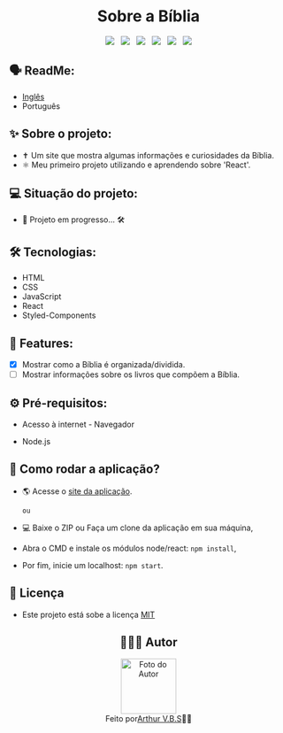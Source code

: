 <h1 align="center">Sobre a Bíblia</h1>

<div align="center">
  <img src="https://img.shields.io/badge/License-MIT-000?style=social&logo=json&logoColor=469BD2">
  &nbsp;
  <img src="https://img.shields.io/badge/GitHub-000?style=social&logo=github&logoColor=469BD2">
  &nbsp;
  <img src="https://img.shields.io/badge/HTML-000?style=social&logo=html5&logoColor=469BD2">
  &nbsp;
  <img src="https://img.shields.io/badge/CSS-000?style=social&logo=css3&logoColor=469BD2">
  &nbsp;
  <img src="https://img.shields.io/badge/JavaScript-000?style=social&logo=javascript&logoColor=469BD2">
  &nbsp;
  <img src="https://img.shields.io/badge/React-000?style=social&logo=react&logoColor=469BD2">
</div>

## 🗣️ ReadMe:

- [Inglês](https://github.com/ArthurVBS/AboutTheBible#about-the-bible)
- Português

## ✨ Sobre o projeto:

- ✝️ Um site que mostra algumas informações e curiosidades da Bíblia.
- ⚛️ Meu primeiro projeto utilizando e aprendendo sobre 'React'.

## 💻 Situação do projeto:

- 🚧 Projeto em progresso... 🛠️

## 🛠 Tecnologias:

- HTML
- CSS
- JavaScript
- React
- Styled-Components

## 📝 Features:

- [x] Mostrar como a Bíblia é organizada/dividida.
- [ ] Mostrar informações sobre os livros que compõem a Bíblia.

## ⚙️ Pré-requisitos:

- Acesso à internet - Navegador

- Node.js

## 🚀 Como rodar a aplicação?

- 🌎 Acesse o [site da aplicação](https://arthurvbs.github.io/AboutTheBible/).

  `ou`

- 💻 Baixe o ZIP ou Faça um clone da aplicação em sua máquina,
- Abra o CMD e instale os módulos node/react: `npm install`,
- Por fim, inicie um localhost: `npm start`.

## 📝 Licença

- Este projeto está sobe a licença [MIT](https://github.com/ArthurVBS/AboutTheBible/blob/main/LICENSE)

<h2 align="center">👨🏽‍💻 Autor</h2>
<div align="center">
  <img width="100px;" src="https://avatars.githubusercontent.com/u/84406367?v=4" alt="Foto do Autor"/>
  <br><span>Feito por<a href="https://github.com/ArthurVBS" target="_blank" rel="external">Arthur V.B.S</a>✌🏽</span>
</div>
